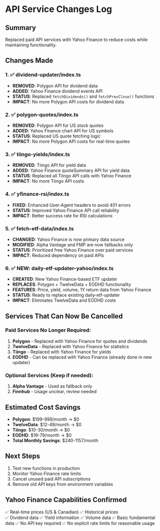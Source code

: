 # API Service Changes Log

## Summary
Replaced paid API services with Yahoo Finance to reduce costs while maintaining functionality.

## Changes Made

### 1. ✅ dividend-updater/index.ts
- **REMOVED**: Polygon API for dividend data
- **ADDED**: Yahoo Finance dividend events API
- **STATUS**: Replaced `fetchDividends()` and `fetchPrevClose()` functions
- **IMPACT**: No more Polygon API costs for dividend data

### 2. ✅ polygon-quotes/index.ts  
- **REMOVED**: Polygon API for US stock quotes
- **ADDED**: Yahoo Finance chart API for US symbols
- **STATUS**: Replaced US quote fetching logic
- **IMPACT**: No more Polygon API costs for real-time quotes

### 3. ✅ tiingo-yields/index.ts
- **REMOVED**: Tiingo API for yield data
- **ADDED**: Yahoo Finance quoteSummary API for yield data  
- **STATUS**: Replaced all Tiingo API calls with Yahoo Finance
- **IMPACT**: No more Tiingo API costs

### 4. ✅ yfinance-rsi/index.ts
- **FIXED**: Enhanced User-Agent headers to avoid 401 errors
- **STATUS**: Improved Yahoo Finance API call reliability
- **IMPACT**: Better success rate for RSI calculations

### 5. ✅ fetch-etf-data/index.ts
- **CHANGED**: Yahoo Finance is now primary data source
- **MODIFIED**: Alpha Vantage and FMP are now fallbacks only
- **STATUS**: Prioritized free Yahoo Finance over paid services
- **IMPACT**: Reduced dependency on paid APIs

### 6. ✅ NEW: daily-etf-updater-yahoo/index.ts
- **CREATED**: New Yahoo Finance-based ETF updater
- **REPLACES**: Polygon + TwelveData + EODHD functionality
- **FEATURES**: Price, yield, volume, 1Y return data from Yahoo Finance
- **STATUS**: Ready to replace existing daily-etf-updater
- **IMPACT**: Eliminates TwelveData and EODHD costs

## Services That Can Now Be Cancelled

### Paid Services No Longer Required:
1. **Polygon** - Replaced with Yahoo Finance for quotes and dividends
2. **TwelveData** - Replaced with Yahoo Finance for statistics  
3. **Tiingo** - Replaced with Yahoo Finance for yields
4. **EODHD** - Can be replaced with Yahoo Finance (already done in new updater)

### Optional Services (Keep if needed):
1. **Alpha Vantage** - Used as fallback only
2. **Finnhub** - Usage unclear, review needed

## Estimated Cost Savings
- **Polygon**: $199-999/month → $0
- **TwelveData**: $12-49/month → $0  
- **Tiingo**: $10-30/month → $0
- **EODHD**: $19-79/month → $0
- **Total Monthly Savings**: $240-1157/month

## Next Steps
1. Test new functions in production
2. Monitor Yahoo Finance rate limits
3. Cancel unused paid API subscriptions
4. Remove old API keys from environment variables

## Yahoo Finance Capabilities Confirmed
✅ Real-time prices (US & Canadian)
✅ Historical prices  
✅ Dividend data
✅ Yield information
✅ Volume data
✅ Basic fundamental data
✅ No API key required
✅ No explicit rate limits for reasonable usage